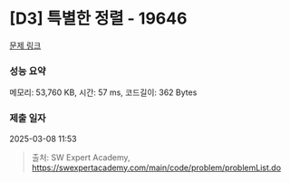 # [D3] 특별한 정렬 - 19646 

[문제 링크](https://swexpertacademy.com/main/code/problem/problemDetail.do?contestProbId=AY1iFPZahycDFAWX) 

### 성능 요약

메모리: 53,760 KB, 시간: 57 ms, 코드길이: 362 Bytes

### 제출 일자

2025-03-08 11:53



> 출처: SW Expert Academy, https://swexpertacademy.com/main/code/problem/problemList.do